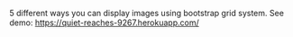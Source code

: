 5 different ways you can display images using bootstrap grid system. See demo: 
https://quiet-reaches-9267.herokuapp.com/